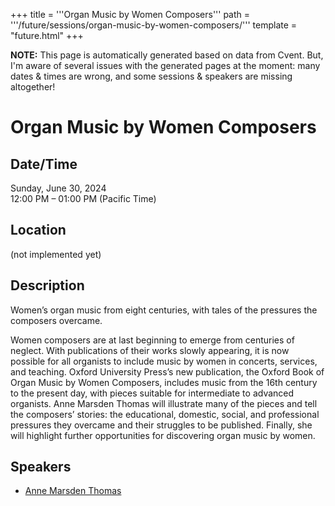 +++
title = '''Organ Music by Women Composers'''
path = '''/future/sessions/organ-music-by-women-composers/'''
template = "future.html"
+++

<p class="todo">
<strong>NOTE:</strong> This page is automatically generated based on data from Cvent.
But, I'm aware of several issues with the generated pages at the moment:
many dates & times are wrong, and some sessions & speakers are missing altogether!
</p>

<h1>Organ Music by Women Composers</h1>
<h2>Date/Time</h2>
<p>Sunday, June 30, 2024<br>
12:00 PM – 01:00 PM (Pacific Time)</p>
<h2>Location</h2>
(not implemented yet)
<h2>Description</h2>
Women’s organ music from eight centuries, with tales of the pressures the composers overcame.

Women composers are at last beginning to emerge from centuries of neglect. With publications of their works slowly appearing, it is now possible for all organists to include music by women in concerts, services, and teaching.  Oxford University Press’s new publication, the Oxford Book of Organ Music by Women Composers, includes music from the 16th century to the present day, with pieces suitable for intermediate to advanced organists.   Anne Marsden Thomas will illustrate many of the pieces and tell the composers’ stories: the educational, domestic, social, and professional pressures they overcame and their struggles to be published.   Finally, she will highlight further opportunities for discovering organ music by women.
<h2>Speakers</h2>
<ul><li><a href="/future/performers/anne-marsden-thomas/">Anne Marsden Thomas</a></li>

